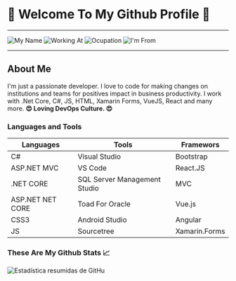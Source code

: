 # 👋 Welcome To My Github Profile 👋

___
<!--
**ZabalaMelendez/ZabalaMelendez** is a ✨ _special_ ✨ repository because its `README.md` (this file) appears on your GitHub profile.

Here are some ideas to get you started:

- 🔭 I’m currently working on ...
- 🌱 I’m currently learning ...
- 👯 I’m looking to collaborate on ...
- 🤔 I’m looking for help with ...
- 💬 Ask me about ...
- 📫 How to reach me: ...
- 😄 Pronouns: ...
- ⚡ Fun fact: ...
-->
![My Name](https://img.shields.io/badge/My%20Name-Ramon%20A.%20Zabala%20Melendez-brightgreen)
![Working At](https://img.shields.io/badge/Working%20At-Banco%20Santa%20Cruz-blue)
![Ocupation](https://img.shields.io/badge/Ocupation-Sr.%20Software%20Engineer-important)
![I'm From](https://img.shields.io/badge/I'm%20From-Dominican%20Republic-red)
___

## About Me

I'm just a passionate developer. I love to code for making changes on institutions and teams for positives impact in business productivity.
I work with .Net Core, C#, JS, HTML, Xamarin Forms, VueJS, React and many more.
**😍 Loving DevOps Culture. 😍**

### Languages and Tools

 |  Languages | Tools | Framewors |
 | ----------- | ----------- |----------- |
 C#    | Visual Studio | Bootstrap
 ASP.NET MVC | VS Code | React.JS
 .NET CORE | SQL Server Management Studio | MVC
 ASP.NET NET CORE | Toad For Oracle | Vue.js
 CSS3 | Android Studio | Angular
 JS | Sourcetree | Xamarin.Forms

### These Are My Github Stats :chart_with_upwards_trend:

![Estadística resumidas de GitHu](https://github-readme-stats.vercel.app/api?username=zabalamelendez&show_icons=true&theme=tokyonight&line_height=27&count_private=true)
